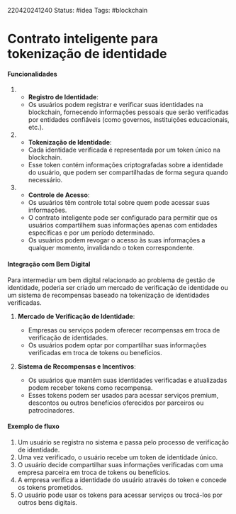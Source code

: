220420241240
Status: #idea 
Tags: #blockchain
# Contrato inteligente para tokenização de identidade

#### Funcionalidades
1. - **Registro de Identidade**:   
    - Os usuários podem registrar e verificar suas identidades na blockchain, fornecendo informações pessoais que serão verificadas por entidades confiáveis (como governos, instituições educacionais, etc.).
2. - **Tokenização de Identidade**: 
    - Cada identidade verificada é representada por um token único na blockchain.
    - Esse token contém informações criptografadas sobre a identidade do usuário, que podem ser compartilhadas de forma segura quando necessário.
3. - **Controle de Acesso**:
    - Os usuários têm controle total sobre quem pode acessar suas informações.
    - O contrato inteligente pode ser configurado para permitir que os usuários compartilhem suas informações apenas com entidades específicas e por um período determinado.
    - Os usuários podem revogar o acesso às suas informações a qualquer momento, invalidando o token correspondente.

#### Integração com Bem Digital
Para intermediar um bem digital relacionado ao problema de gestão de identidade,  poderia ser criado um mercado de verificação de identidade ou um sistema de recompensas baseado na tokenização de identidades verificadas.

1. **Mercado de Verificação de Identidade**:
    
    - Empresas ou serviços podem oferecer recompensas em troca de verificação de identidades.
    - Os usuários podem optar por compartilhar suas informações verificadas em troca de tokens ou benefícios.
2. **Sistema de Recompensas e Incentivos**:
    
    - Os usuários que mantêm suas identidades verificadas e atualizadas podem receber tokens como recompensa.
    - Esses tokens podem ser usados para acessar serviços premium, descontos ou outros benefícios oferecidos por parceiros ou patrocinadores.

#### Exemplo de fluxo
1. Um usuário se registra no sistema e passa pelo processo de verificação de identidade.
2. Uma vez verificado, o usuário recebe um token de identidade único.
3. O usuário decide compartilhar suas informações verificadas com uma empresa parceira em troca de tokens ou benefícios.
4. A empresa verifica a identidade do usuário através do token e concede os tokens prometidos.
5. O usuário pode usar os tokens para acessar serviços ou trocá-los por outros bens digitais.


